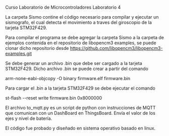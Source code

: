 Curso Laboratorio de Microcontroladores
Laboratorio 4

La carpeta Sismo contine el código necesario para compilar y ejecutar un sismografo, el cual detecta el movimiento
a traves del giroscopio de la tarjeta STM32F429.

Para compilar el programa se debe agregar la carpeta Sismo a la carpeta de ejemplos contenida en el repositorio
de libopencm3 examples, se puede clonar dicho repositorio desde
https://github.com/libopencm3/libopencm3-examples.git

Se debe generar un archivo .bin que debe ser cargado a la tarjeta STM32F429.
Dicho archivo .bin se puede crear a partir del comando

arm-none-eabi-objcopy -O binary firmware.elf firmware.bin

Para cargar el .bin a la tarjeta STM32F429 se debe ejecutar el comando

st-flash --reset write firmware.bin 0x8000000

El archivo to_mqtt.py es un script de python con instrucciones de MQTT que comunican
con un DashBoard en ThingsBoard. Envía el valor de los ejes y nivel de batería.

El código fue probado y diseñado en sistema operativo basado en linux.
